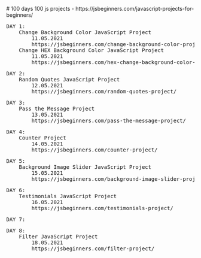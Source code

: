 <p># 100 days 100 js projects - https://jsbeginners.com/javascript-projects-for-beginners/</p>

<pre>
DAY 1: 
	Change Background Color JavaScript Project
		11.05.2021
		https://jsbeginners.com/change-background-color-project/
	Change HEX Background Color JavaScript Project
		11.05.2021
		https://jsbeginners.com/hex-change-background-color-project/
</pre>

<pre>
DAY 2: 
	Random Quotes JavaScript Project
		12.05.2021
		https://jsbeginners.com/random-quotes-project/
</pre>
<pre>
DAY 3: 
	Pass the Message Project
		13.05.2021
		https://jsbeginners.com/pass-the-message-project/
</pre>
<pre>
DAY 4: 
	Counter Project
		14.05.2021
		https://jsbeginners.com/counter-project/
</pre>
<pre>
DAY 5: 
	Background Image Slider JavaScript Project
		15.05.2021
		https://jsbeginners.com/background-image-slider-project/
</pre>
<pre>
DAY 6: 
	Testimonials JavaScript Project
		16.05.2021
		https://jsbeginners.com/testimonials-project/
</pre>
<pre>
DAY 7:
</pre>
<pre>
DAY 8: 
	Filter JavaScript Project
		18.05.2021
		https://jsbeginners.com/filter-project/
</pre>





